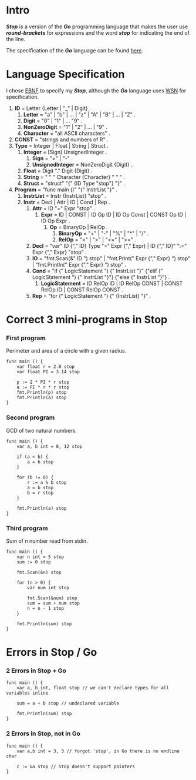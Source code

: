 # Intro

_**Stop**_ is a version of the _**Go**_ programming language that makes the user use **_round-brackets_** for expressions and the word _**stop**_ for indicating the end of the line.

The specification of the _**Go**_ language can be found [here](https://go.dev/ref/spec).

# Language Specification

I chose [EBNF](https://en.wikipedia.org/wiki/Extended_Backus%E2%80%93Naur_form) to specify my _**Stop**_, although the _**Go**_ language uses [WSN](https://en.wikipedia.org/wiki/Wirth_syntax_notation) for specification.

1. **ID** = Letter {Letter | "\_" | Digit} .
	1. **Letter** = "a" | "b" | ... | "z" | "A" | "B" | ... | "Z" .
	2. **Digit** = "0" | "1" | ... "9" .
	3. **NonZeroDigit** = "1" | "2" | ... | "9" .
	4. **Character** = "all ASCII characters" .
2. **CONST** = "strings and numbers of R" .
3. **Type** = Integer | Float | String | Struct .
	1. **Integer** = \[Sign\] UnsignedInteger .
		1. **Sign** = "+" | "-" .
		2. **UnsignedInteger** = NonZeroDigit {Digit} .
	2. **Float** = Digit "." Digit {Digit} .
	3. **String** = " " " Character {Character} " " " .
	4. **Struct** =  "struct" "{" {ID Type "stop"} "}" .
4. **Program** = "func main ()" "{" InstrList "}" .
	1. **InstrList** = Instr {InstrList} "stop" .
	2. **Instr** = Decl | Attr |  IO | Cond | Rep .
		1. **Attr** = ID "=" Expr "stop" .
			1. **Expr** = ID | CONST | ID Op ID | ID Op Const | CONST Op ID | ID Op Expr .
				1. **Op** = BinaryOp | RelOp .
					1. **BinaryOp** = "+" | "-" | "%" | "\*" | "/" .
					2. **RelOp** = "<" | ">" | "<=" | ">=" .
		2. **Decl** = "var" ID {"," ID} Type "=" Expr {"," Expr} | ID {"," ID}" ":=" Expr {"," Expr} "stop" . 
		3. **IO** = "fmt.Scan(&" ID ") stop" | "fmt.Print(" Expr {"," Expr} ") stop" | "fmt.Println(" Expr {"," Expr} ") stop" .
		4. **Cond** = "if (" LogicStatement ") {" InstrList "}" {"elif (" LogicStatement ") {" InstrList "}"} {"else {" InstrList "}"} .
			1. **LogicStatement** = ID RelOp ID | ID RelOp CONST | CONST RelOp ID | CONST RelOp CONST .
		5. **Rep** = "for (" LogicStatement ") {" {InstrList} "}" .

# Correct 3 mini-programs in Stop
### First program

Perimeter and area of a circle with a given radius.

```
func main () {
	var float r = 2.0 stop
	var float PI = 3.14 stop

	p := 2 * PI * r stop
	a := PI * r * r stop
	fmt.Println(p) stop
	fmt.Println(a) stop
}
```

### Second program

GCD of two natural numbers.

```
func main () {
	var a, b int = 8, 12 stop

	if (a < b) {
		a = b stop
	}

	for (b != 0) {
		r := a % b stop
		a = b stop
		b = r stop
	}

	fmt.Println(a) stop
}
```

### Third program

Sum of n number read from stdin.

```
func main () {
	var n int = 5 stop
	sum := 0 stop

	fmt.Scan(&n) stop

	for (n > 0) {
		var num int stop

		fmt.Scan(&num) stop
		sum = sum + num stop
		n = n - 1 stop
	}

	fmt.Println(sum) stop
}
```

# Errors in Stop / Go

### 2 Errors in Stop + Go

```
func main () {
	var a, b int, float stop // we can't declare types for all variables inline

	sum = a + b stop // undeclared variable

	fmt.Println(sum) stop
}
```

### 2 Errors in Stop, not in Go

```
func main () {
	var a,b int = 3, 3 // forgot 'stop', in Go there is no endline char

	c := &a stop // Stop doesn't support pointers
}
```
